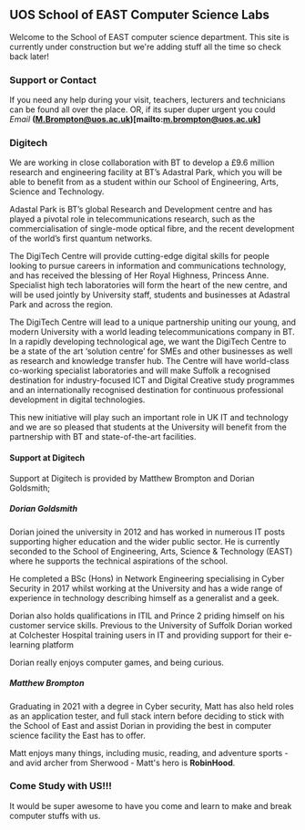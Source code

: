## UOS School of EAST Computer Science Labs

Welcome to the School of EAST computer science department. This site is currently under construction but we're adding stuff all the time so check back later!

### Support or Contact

If you need any help during your visit, teachers, lecturers and technicians can be found all over the place. OR, if its super duper urgent you could
_Email_
**(M.Brompton@uos.ac.uk)[mailto:m.brompton@uos.ac.uk]**

### Digitech

We are working in close collaboration with BT to develop a £9.6 million research and engineering facility at BT’s Adastral Park, which you will be able to benefit from as a student within our School of Engineering, Arts, Science and Technology.

Adastal Park is BT’s global Research and Development centre and has played a pivotal role in telecommunications research, such as the commercialisation of single-mode optical fibre, and the recent development of the world’s first quantum networks.

The DigiTech Centre will provide cutting-edge digital skills for people looking to pursue careers in information and communications technology, and has received the blessing of Her Royal Highness, Princess Anne. Specialist high tech laboratories will form the heart of the new centre, and will be used jointly by University staff, students and businesses at Adastral Park and across the region.

The DigiTech Centre will lead to a unique partnership uniting our young, and modern University with a world leading telecommunications company in BT. In a rapidly developing technological age, we want the DigiTech Centre to be a state of the art ‘solution centre’ for SMEs and other businesses as well as research and knowledge transfer hub. The Centre will have world-class co-working specialist laboratories and will make Suffolk a recognised destination for industry-focused ICT and Digital Creative study programmes and an internationally recognised destination for continuous professional development in digital technologies.

This new initiative will play such an important role in UK IT and technology and we are so pleased that students at the University will benefit from the partnership with BT and state-of-the-art facilities.

#### Support at Digitech

Support at Digitech is provided by Matthew Brompton and Dorian Goldsmith;

##### Dorian Goldsmith
Dorian joined the university in 2012 and has worked in numerous IT posts supporting higher education and the wider public sector. He is currently seconded to the School of Engineering, Arts, Science & Technology (EAST) where he supports the technical aspirations of the school.

He completed a BSc (Hons) in Network Engineering specialising in Cyber Security in 2017 whilst working at the University and has a wide range of experience in technology describing himself as a generalist and a geek.

Dorian also holds qualifications in ITIL and Prince 2 priding himself on his customer service skills. Previous to the University of Suffolk Dorian worked at Colchester Hospital training users in IT and providing support for their e-learning platform

Dorian really enjoys computer games, and being curious.

##### Matthew Brompton

Graduating in 2021 with a degree in Cyber security, Matt has also held roles as an application tester, and full stack intern before deciding to stick with the School of East and assist Dorian in providing the best in computer science facility the East has to offer.

Matt enjoys many things, including music, reading, and adventure sports - and avid archer from Sherwood - Matt's hero is **RobinHood**.


### Come Study with US!!!

It would be super awesome to have you come and learn to make and break computer stuffs with us.


